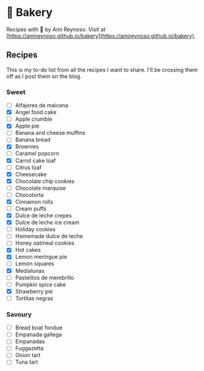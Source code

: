 # 🧁 Bakery

Recipes with 💜 by Ami Reynoso. Visit at [https://amireynoso.github.io/bakery](https://amireynoso.github.io/bakery).

## Recipes

This is my to-do list from all the recipes I want to share. I'll be crossing them off as I post them on the blog.

### Sweet

- [ ] Alfajores de maicena
- [x] Angel food cake
- [ ] Apple crumble
- [x] Apple pie
- [ ] Banana and cheese muffins
- [ ] Banana bread
- [x] Brownies
- [ ] Caramel popcorn
- [x] Carrot cake loaf
- [ ] Citrus loaf
- [x] Cheesecake
- [x] Chocolate chip cookies
- [ ] Chocolate marquise
- [ ] Chocotorta
- [x] Cinnamon rolls
- [ ] Cream puffs
- [x] Dulce de leche crepes
- [x] Dulce de leche ice cream
- [ ] Holiday cookies
- [ ] Homemade dulce de leche
- [ ] Honey oatmeal cookies
- [x] Hot cakes
- [x] Lemon meringue pie
- [ ] Lemon squares
- [x] Medialunas
- [ ] Pastelitos de membrillo
- [ ] Pumpkin spice cake
- [x] Strawberry pie
- [ ] Tortitas negras

### Savoury

- [ ] Bread boat fondue
- [ ] Empanada gallega
- [ ] Empanadas
- [ ] Fuggazetta
- [ ] Onion tart
- [ ] Tuna tart

